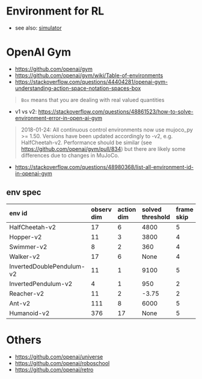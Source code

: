 # Environment for RL
* see also: [simulator](https://github.com/tttor/rl-foundation/blob/master/software/simulator.md)

# OpenAI Gym
* https://github.com/openai/gym
* https://github.com/openai/gym/wiki/Table-of-environments
* https://stackoverflow.com/questions/44404281/openai-gym-understanding-action-space-notation-spaces-box
> `Box` means that you are dealing with real valued quantities
* v1 vs v2: https://stackoverflow.com/questions/48861523/how-to-solve-environment-error-in-open-ai-gym
> 2018-01-24: All continuous control environments now use mujoco_py >= 1.50. Versions have been updated accordingly to -v2, e.g. HalfCheetah-v2. Performance should be similar (see https://github.com/openai/gym/pull/834) but there are likely some differences due to changes in MuJoCo.
* https://stackoverflow.com/questions/48980368/list-all-environment-id-in-openai-gym

## env spec
| env id | observ dim | action dim | solved threshold | frame skip | timestep limit |
| :---   | :---       | :---       | :---             | :---       | :---           |
| HalfCheetah-v2 | 17 | 6 | 4800 | 5 | 1000 |
| Hopper-v2 | 11 | 3 | 3800 | 4 | 1000 |
| Swimmer-v2 | 8 | 2 | 360 | 4 |  1000 |
| Walker-v2 | 17 | 6 | None| 4 | 1000 |
| InvertedDoublePendulum-v2 | 11 | 1 | 9100 | 5 | 1000 |
| InvertedPendulum-v2 | 4 | 1 | 950 | 2 | 1000 |
| Reacher-v2 | 11 | 2 | -3.75 | 2 | 50 |
| Ant-v2 | 111 | 8 | 6000 | 5 | 1000 |
| Humanoid-v2 | 376 | 17 | None | 5 | 1000 |

# Others
* https://github.com/openai/universe
* https://github.com/openai/roboschool
* https://github.com/openai/retro
